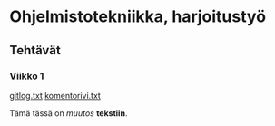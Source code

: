 # Ohjelmistotekniikka, harjoitustyö
## Tehtävät
### Viikko 1

[gitlog.txt](https://github.com/HerrDrProfessor/ot-harjoitustyo/blob/master/laskarit/viikko1/gitlog.txt)
[komentorivi.txt](https://github.com/HerrDrProfessor/ot-harjoitustyo/blob/master/laskarit/viikko1/komentorivi.txt)

Tämä tässä on *muutos* **tekstiin**.
